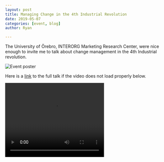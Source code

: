 ```yaml
---
layout: post
title: Managing Change in the 4th Industrial Revolution
date: 2019-05-07
categories: [event, blog]
author: Ryan

---
```


The University of Örebro, INTERORG Marketing Research Center, were nice enough to invite me to talk about change management in the 4th Industrial revolution.

![Event poster](/assets/img/2019.5.7orebro.jpg)

Here is a <a href="https://www.facebook.com/INTERORG/videos/2235829386504097/?acontext=%7B%22action_history%22%3A%22null%22%7D&active_tab=discussion">link</a> to the full talk if the video does not load properly below.

<video width="320" height="240" controls>
  <source src="https://www.facebook.com/INTERORG/videos/2235829386504097/?acontext=%7B%22action_history%22%3A%22null%22%7D&active_tab=discussion" type="video/mp4">
</video>
